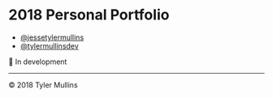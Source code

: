 # 2018 Personal Portfolio

* [@jessetylermullins](https://github.com/jessetylermullins)
* [@tylermullinsdev](https://twitter.com/tylermullinsdev)

:construction: In development

---

&copy; 2018 Tyler Mullins